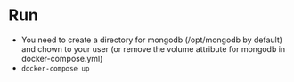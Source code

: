 # Run

- You need to create a directory for mongodb (/opt/mongodb by default) and chown to your user (or remove the volume attribute for mongodb in docker-compose.yml) 
- `docker-compose up`
